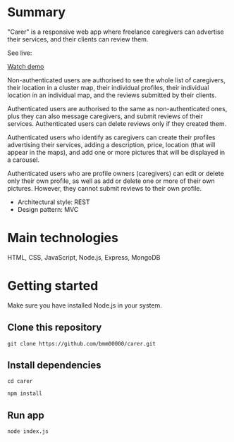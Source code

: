 # Summary

"Carer" is a responsive web app where freelance caregivers can advertise their services, and their clients can review them.

See live:

[Watch demo](https://www.loom.com/share/d2046c084c82494794814db0210cf495)

Non-authenticated users are authorised to see the whole list of caregivers, their location in a cluster map, their individual profiles, their individual location in an individual map, and the reviews submitted by their clients.

Authenticated users are authorised to the same as non-authenticated ones, plus they can also message caregivers, and submit reviews of their services. Authenticated users can delete reviews only if they created them.

Authenticated users who identify as caregivers can create their profiles advertising their services, adding a description, price, location (that will appear in the maps), and add one or more pictures that will be displayed in a carousel.

Authenticated users who are profile owners (caregivers) can edit or delete only their own profile, as well as add or delete one or more of their own pictures. However, they cannot submit reviews to their own profile.

- Architectural style: REST
- Design pattern: MVC

# Main technologies

HTML, CSS, JavaScript, Node.js, Express, MongoDB

# Getting started

Make sure you have installed Node.js in your system.

## Clone this repository

`git clone https://github.com/bmm00000/carer.git`

## Install dependencies

`cd carer`

`npm install`

## Run app

`node index.js`
